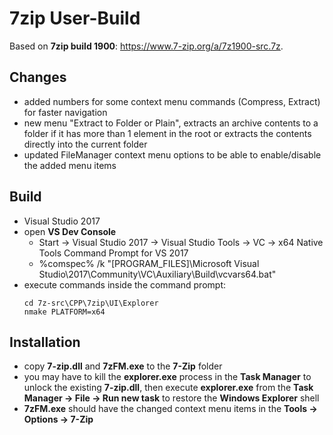 
# 7zip User-Build

Based on **7zip build 1900**: https://www.7-zip.org/a/7z1900-src.7z.

## Changes

- added numbers for some context menu commands (Compress, Extract) for faster navigation
- new menu "Extract to Folder or Plain", extracts an archive contents to a folder if it has more than 1 element in the root or extracts the contents directly into the current folder
- updated FileManager context menu options to be able to enable/disable the added menu items

## Build

- Visual Studio 2017
- open **VS Dev Console**
  - Start -> Visual Studio 2017 -> Visual Studio Tools -> VC -> x64 Native Tools Command Prompt for VS 2017
  - %comspec% /k "[PROGRAM_FILES]\Microsoft Visual Studio\2017\Community\VC\Auxiliary\Build\vcvars64.bat"
- execute commands inside the command prompt:
  ```
  cd 7z-src\CPP\7zip\UI\Explorer
  nmake PLATFORM=x64
  ```

## Installation

- copy **7-zip.dll** and **7zFM.exe** to the **7-Zip** folder
- you may have to kill the **explorer.exe** process in the **Task Manager** to unlock the existing **7-zip.dll**, then execute **explorer.exe** from the **Task Manager -> File -> Run new task** to restore the **Windows Explorer** shell
- **7zFM.exe** should have the changed context menu items in the **Tools -> Options -> 7-Zip**
